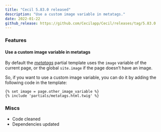 ```yaml
---
title: "Cecil 5.83.0 released"
description: "Use a custom image variable in metatags."
date: 2022-01-22
github_release: https://github.com/Cecilapp/Cecil/releases/tag/5.83.0
---
```


### Features

#### Use a custom image variable in metatags

By default the _[metatags](https://cecil.app/documentation/configuration#metatags)_ partial template uses the `image` variable of the current page, or the global `site.image` if the page doesn’t have an image.

So, if you want to use a custom image variable, you can do it by adding the following code in the template:

```twig
{% set image = page.other_image_variable %}
{% include 'partials/metatags.html.twig' %}
```

### Miscs

- Code cleaned
- Dependencies updated

